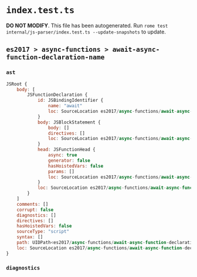 # `index.test.ts`

**DO NOT MODIFY**. This file has been autogenerated. Run `rome test internal/js-parser/index.test.ts --update-snapshots` to update.

## `es2017 > async-functions > await-async-function-declaration-name`

### `ast`

```javascript
JSRoot {
	body: [
		JSFunctionDeclaration {
			id: JSBindingIdentifier {
				name: "await"
				loc: SourceLocation es2017/async-functions/await-async-function-declaration-name/input.js 1:15-1:20 (await)
			}
			body: JSBlockStatement {
				body: []
				directives: []
				loc: SourceLocation es2017/async-functions/await-async-function-declaration-name/input.js 1:23-1:25
			}
			head: JSFunctionHead {
				async: true
				generator: false
				hasHoistedVars: false
				params: []
				loc: SourceLocation es2017/async-functions/await-async-function-declaration-name/input.js 1:20-1:22
			}
			loc: SourceLocation es2017/async-functions/await-async-function-declaration-name/input.js 1:0-1:25
		}
	]
	comments: []
	corrupt: false
	diagnostics: []
	directives: []
	hasHoistedVars: false
	sourceType: "script"
	syntax: []
	path: UIDPath<es2017/async-functions/await-async-function-declaration-name/input.js>
	loc: SourceLocation es2017/async-functions/await-async-function-declaration-name/input.js 1:0-1:25
}
```

### `diagnostics`

```

```
